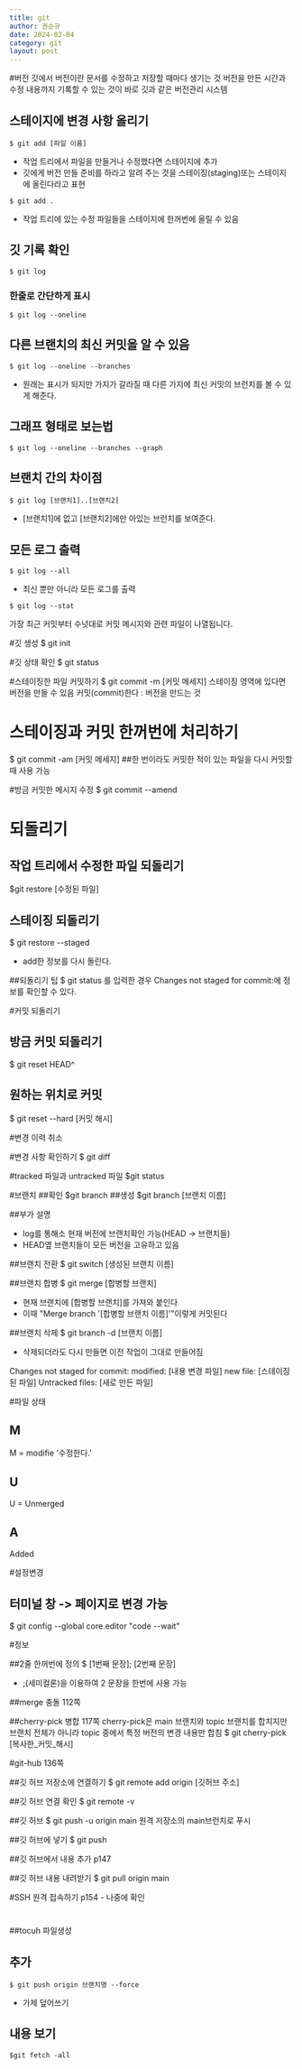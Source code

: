 ```yaml
---
title: git
author: 권순규
date: 2024-02-04
category: git
layout: post
---
```


#버전
깃에서 버전이란 문서를 수정하고 저장할 때마다 생기는 것
버전을 만든 시간과 수정 내용까지 기록할 수 있는 것이 바로 깃과 같은 버전관리 시스템

스테이지에 변경 사항 올리기
-----------------------

```
$ git add [파일 이름]
```
+ 작업 트리에서 파일을 만들거나 수정했다면 스테이지에 추가
+ 깃에게 버전 만들 준비를 하라고 알려 주는 것을 스테이징(staging)또는 스테이지에 올린다라고 표현

```
$ git add .
```
+ 작업 트리에 있는 수정 파일들을 스테이지에 한꺼번에 올릴 수 있음

깃 기록 확인
-----------

```
$ git log
```

### 한줄로 간단하게 표시
```
$ git log --oneline
```

## 다른 브랜치의 최신 커밋을 알 수 있음
```
$ git log --oneline --branches
```
+ 원래는 표시가 되지만 가지가 갈라질 때 다른 가지에 최신 커밋의 브런치를 볼 수 있게 해준다.

## 그래프 형태로 보는법
```
$ git log --oneline --branches --graph
```

## 브랜치 간의 차이점
```
$ git log [브랜치1]..[브랜치2]
```
+ [브랜치1]에 없고 [브랜치2]에만 아있는 브런치를 보여준다.

## 모든 로그 출력
```
$ git log --all
```
+ 최신 뿐만 아니라 모든 로그를 출력

```
$ git log --stat
```
가장 최근 커밋부터 수넛대로 커밋 메시지와 관련 파일이 나열됩니다.

#깃 생성
$ git init

#깃 상태 확인
$ git status

#스테이징한 파일 커밋하기
$ git commit -m [커밋 메세지]
스테이징 영역에 있다면 버전을 만들 수 있음
커밋(commit)한다 : 버전을 만드는 것

# 스테이징과 커밋 한꺼번에 처리하기
$ git commit -am [커밋 메세지]
##한 번이라도 커밋한 적이 있는 파일을 다시 커밋할때 사용 가능

#방금 커밋한 메시지 수정
$ git commit --amend

# 되돌리기
## 작업 트리에서 수정한 파일 되돌리기
$git restore [수정된 파일]

## 스테이징 되돌리기
$ git restore --staged
- add한 정보를 다시 돌린다.

##되돌리기 팁
$ git status 를 입력한 경우 Changes not staged for commit:에 정보를 확인할 수 있다.

#커밋 되돌리기
## 방금 커밋 되돌리기
$ git reset HEAD^

## 원하는 위치로 커밋
$ git reset --hard [커밋 해시]

#변경 이력 취소

#변경 사항 확인하기 
$ git diff

#tracked 파일과 untracked 파일
$git status

#브랜치
##확인
$git branch
##생성
$git branch [브랜치 이름]

##부가 설명
- log를 통해소 현재 버전에 브랜치확인 가능(HEAD -> 브랜치들)
- HEAD옆 브랜치들이 모든 버전을 고유하고 있음

##브랜치 전환
$ git switch [생성된 브랜치 이름]

##브랜치 합병
$ git merge [합병할 브랜치]
- 현재 브랜치에 [합병할 브랜치]를 가져와 붙인다
- 이때 "Merge branch '[합병할 브랜치 이름]'"이렇게 커밋된다

##브랜치 삭제
$ git branch -d [브랜치 이름]
- 삭제되더라도 다시 만들면 이전 작업이 그대로 만들어짐

Changes not staged for commit:
	modified: [내용 변경 파일]
	new file: [스테이징된 파일]
Untracked files:
	[새로 만든 파일]

#파일 상태
## M 
M = modifie '수정한다.'
## U
U = Unmerged
## A
Added 

#설정변경
## 터미널 창 -> 페이지로 변경 가능
$ git config --global core.editor "code --wait"



#정보

##2줄 한꺼번에 정의 
$ [1번째 문장]; [2번째 문장]
- ;(세미컬론)을 이용하여 2 문장을 한번에 사용 가능

##merge 충돌
112쪽

##cherry-pick 병합
117쪽
cherry-pick은 main 브랜치와 topic 브랜치를 합치지만 브랜치 전체가 아니라 topic 중에서
특정 버전의 변경 내용만 합침
$ git cherry-pick [복사한_커밋_해시]

#git-hub
136쪽

##깃 허브 저장소에 연결하기
$ git remote add origin [깃허브 주소]

##깃 허브 연결 확인
$ git remote -v

##깃 허브 
$ git push -u origin main
원격 저장소의 main브런치로 푸시

##깃 허브에 넣기
$ git push

##깃 허브에서 내용 추가
p147

##깃 허브 내용 내려받기
$ git pull origin main

#SSH 원격 접속하기
p154 - 나중에 확인

#
##tocuh
파일생성

## 추가
```
$ git push origin 브랜치명 --force
```
+ 가제 덮어쓰기

## 내용 보기
```
$git fetch -all
```